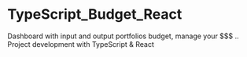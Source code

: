 # TypeScript_Budget_React
Dashboard with input and output portfolios budget, manage your $$$ .. Project development with TypeScript &amp; React
